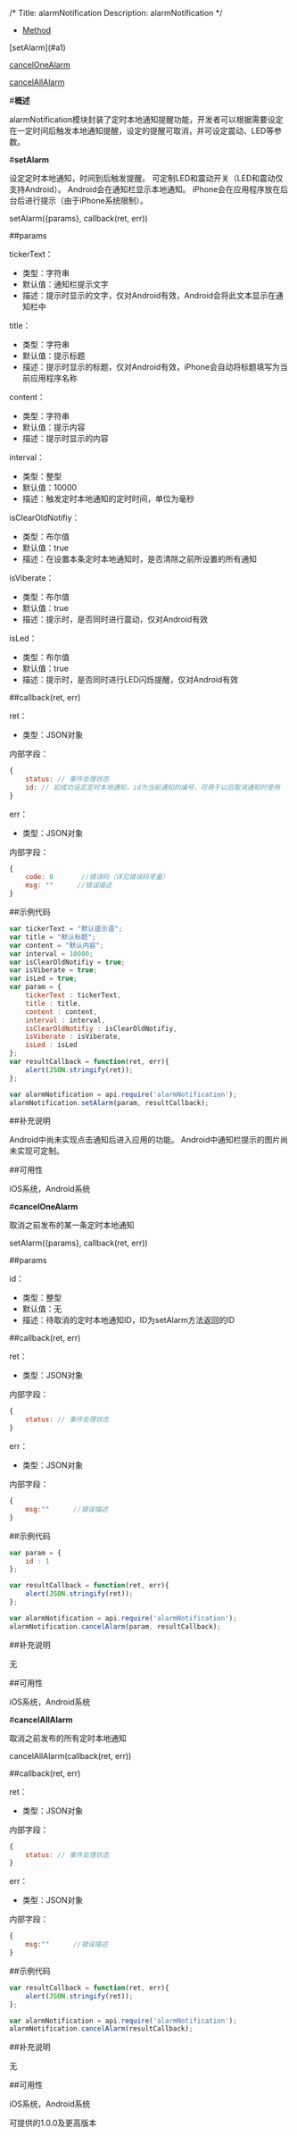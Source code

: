 /*
Title: alarmNotification
Description: alarmNotification
*/

<ul id="tab" class="clearfix">
	<li class="active"><a href="#method-content">Method</a></li>
</ul>
<div id="method-content">

<div class="outline">
[setAlarm](#a1)

[cancelOneAlarm](#a2)

[cancelAllAlarm](#a3)


</div>

#**概述**

alarmNotification模块封装了定时本地通知提醒功能，开发者可以根据需要设定在一定时间后触发本地通知提醒，设定的提醒可取消，并可设定震动、LED等参数。

#**setAlarm**<div id="a1"></div>

设定定时本地通知，时间到后触发提醒。
可定制LED和震动开关（LED和震动仅支持Android）。
Android会在通知栏显示本地通知。
iPhone会在应用程序放在后台后进行提示（由于iPhone系统限制）。

setAlarm({params}, callback(ret, err))

##params

tickerText：

- 类型：字符串
- 默认值：通知栏提示文字
- 描述：提示时显示的文字，仅对Android有效，Android会将此文本显示在通知栏中

title：

- 类型：字符串
- 默认值：提示标题
- 描述：提示时显示的标题，仅对Android有效，iPhone会自动将标题填写为当前应用程序名称

content：

- 类型：字符串
- 默认值：提示内容
- 描述：提示时显示的内容

interval：

- 类型：整型
- 默认值：10000
- 描述：触发定时本地通知的定时时间，单位为毫秒

isClearOldNotifiy：

- 类型：布尔值
- 默认值：true
- 描述：在设置本条定时本地通知时，是否清除之前所设置的所有通知

isViberate：

- 类型：布尔值
- 默认值：true
- 描述：提示时，是否同时进行震动，仅对Android有效

isLed：

- 类型：布尔值
- 默认值：true
- 描述：提示时，是否同时进行LED闪烁提醒，仅对Android有效

##callback(ret, err)

ret：

- 类型：JSON对象

内部字段：

```js
{
	status: // 事件处理状态
	id: // 如成功设定定时本地通知，id为当前通知的编号，可用于以后取消通知时使用
}
```

err：

- 类型：JSON对象

内部字段：

```js
{
    code: 0       //错误码（详见错误码常量）
    msg: ""      //错误描述
}
```

##示例代码

```js
var tickerText = "默认提示语";
var title = "默认标题";
var content = "默认内容";
var interval = 10000;
var isClearOldNotifiy = true;
var isViberate = true;
var isLed = true;
var param = {
	tickerText : tickerText,
	title : title,
	content : content,
	interval : interval,
	isClearOldNotifiy : isClearOldNotifiy,
	isViberate : isViberate,
	isLed : isLed
};
var resultCallback = function(ret, err){
	alert(JSON.stringify(ret));
};

var alarmNotification = api.require('alarmNotification');
alarmNotification.setAlarm(param, resultCallback);
```

##补充说明

Android中尚未实现点击通知后进入应用的功能。
Android中通知栏提示的图片尚未实现可定制。

##可用性

iOS系统，Android系统

#**cancelOneAlarm**<div id="a2"></div>

取消之前发布的某一条定时本地通知

setAlarm({params}, callback(ret, err))

##params

id：

- 类型：整型
- 默认值：无
- 描述：待取消的定时本地通知ID，ID为setAlarm方法返回的ID

##callback(ret, err)

ret：

- 类型：JSON对象

内部字段：

```js
{
	status: // 事件处理状态
}
```

err：

- 类型：JSON对象

内部字段：

```js
{
    msg:""      //错误描述
}
```

##示例代码

```js
var param = {
	id : 1
};

var resultCallback = function(ret, err){
	alert(JSON.stringify(ret));
};

var alarmNotification = api.require('alarmNotification');
alarmNotification.cancelAlarm(param, resultCallback);
```

##补充说明

无

##可用性

iOS系统，Android系统

#**cancelAllAlarm**<div id="a3"></div>

取消之前发布的所有定时本地通知

cancelAllAlarm(callback(ret, err))

##callback(ret, err)

ret：

- 类型：JSON对象

内部字段：

```js
{
	status: // 事件处理状态
}
```

err：

- 类型：JSON对象

内部字段：

```js
{
    msg:""      //错误描述
}
```

##示例代码

```js
var resultCallback = function(ret, err){
	alert(JSON.stringify(ret));
};

var alarmNotification = api.require('alarmNotification');
alarmNotification.cancelAlarm(resultCallback);
```

##补充说明

无

##可用性

iOS系统，Android系统

可提供的1.0.0及更高版本
